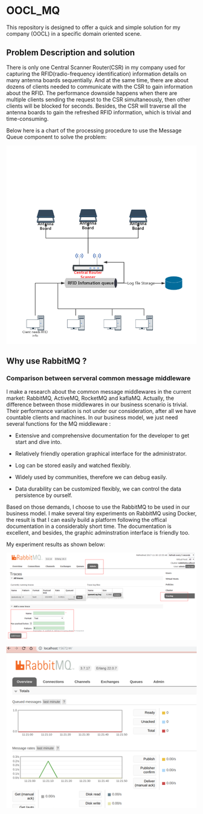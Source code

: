 # OOCL_MQ

This repository is designed to offer a quick and simple solution for my company (OOCL) in a specific domain oriented scene.  

## Problem Description and solution

There is only one Central Scanner Router(CSR) in my company used for capturing the RFID(radio-frequency identification) information details on many antenna boards sequentially. And at the same time, there are about dozens of clients needed to communicate with the CSR to gain information about the RFID. The performance downside happens when there are multiple clients sending the request to the CSR simultaneously, then other clients will be blocked for seconds. Besides, the CSR will traverse all the antenna boards to gain the refreshed RFID information, which is trivial and time-consuming.
 
Below here is a chart of the processing procedure to use the Message Queue component to solve the problem:

![solution workflow chart](p2.jpg)

## Why use RabbitMQ ?

### Comparison between serveral common message middleware

I make a research about the common message middlewares in the current market: RabbitMQ, ActiveMQ, RocketMQ and kaflaMQ. Actually, the difference between those middlewares in our business scenario is trivial. Their performance variation is not under our consideration, after all we have countable clients and machines. In our business model, we just need several functions for the MQ middleware :

* Extensive and comprehensive documentation for the developer to get start and dive into.
  
* Relatively friendly operation graphical interface for the administrator.
  
* Log can be stored easily and watched flexibly.

* Widely used by communities, therefore we can debug easily.

* Data durability can be customized flexibly, we can control the data persistence by ourself.

Based on those demands, I choose to use the RabbitMQ to be used in our business model. I make several tiny experiments on RabbitMQ using Docker, the result is that I can easily build a platform following the offical documentation in a considerably short time. The documentation is excellent, and besides, the graphic adminstration interface is friendly too.

My experiment results as shown below:

![graphic adminstration interface and logs filter](p3.png)

![Real-time traffic overview](p4png.png)
